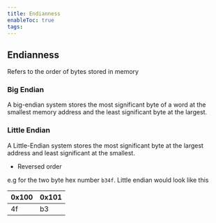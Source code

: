 ```yaml
---
title: Endianness
enableToc: true
tags:
---
```

## Endianness
Refers to the order of bytes stored in memory
### Big Endian
A big-endian system stores the most significant byte of a word at the smallest memory address and the least significant byte at the largest.

### Little Endian
A Little-Endian system stores the most significant byte at the largest address and least significant at the smallest.
- Reversed order

e.g for the two byte hex number `b34f`. Little endian would look like this

| 0x100 | 0x101 |
| ----- | ----- |
| 4f    | b3    |

